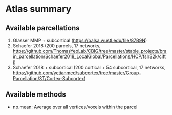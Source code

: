# Atlas summary

## Available parcellations

 1. Glasser MMP + subcortical (<https://balsa.wustl.edu/file/87B9N>)
 2. Schaefer 2018 (200 parcels, 17 networks, <https://github.com/ThomasYeoLab/CBIG/tree/master/stable_projects/brain_parcellation/Schaefer2018_LocalGlobal/Parcellations/HCP/fslr32k/cifti>)
 3. Schaefer 2018 + subcortical (200 cortical + 54 subcortical, 17 networks, <https://github.com/yetianmed/subcortex/tree/master/Group-Parcellation/3T/Cortex-Subcortex>)

## Available methods

 - np.mean: Average over all vertices/voxels within the parcel
